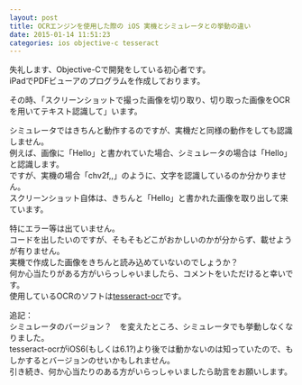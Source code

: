 ```yaml
---
layout: post
title: OCRエンジンを使用した際の iOS 実機とシミュレータとの挙動の違い
date: 2015-01-14 11:51:23
categories: ios objective-c tesseract
---
```

<!-- {% raw %} -->
<p>失礼します、Objective-Cで開発をしている初心者です。<br>
iPadでPDFビューアのプログラムを作成しております。</p>

<p>その時、「スクリーンショットで撮った画像を切り取り、切り取った画像をOCRを用いてテキスト認識して」います。</p>

<p>シミュレータではきちんと動作するのですが、実機だと同様の動作をしても認識しません。<br>
例えば、画像に「Hello」と書かれていた場合、シミュレータの場合は「Hello」と認識します。<br>
ですが、実機の場合「chv2f,,」のように、文字を認識しているのか分かりません。<br>
スクリーンショット自体は、きちんと「Hello」と書かれた画像を取り出して来ています。</p>

<p>特にエラー等は出ていません。<br>
コードを出したいのですが、そもそもどこがおかしいのかが分からず、載せようが有りません。<br>
実機で作成した画像をきちんと読み込めていないのでしょうか？<br>
何か心当たりがある方がいらっしゃいましたら、コメントをいただけると幸いです。<br>
使用しているOCRのソフトは<a href="https://code.google.com/p/tesseract-ocr/" rel="nofollow">tesseract-ocr</a>です。</p>

<p>追記：<br>
シミュレータのバージョン？　を変えたところ、シミュレータでも挙動しなくなりました。<br>
tesseract-ocrがiOS6(もしくは6.1?)より後では動かないのは知っていたので、もしかするとバージョンのせいかもしれません。<br>
引き続き、何か心当たりのある方がいらっしゃいましたら助言をお願いします。</p>
<!-- {% endraw %} -->
